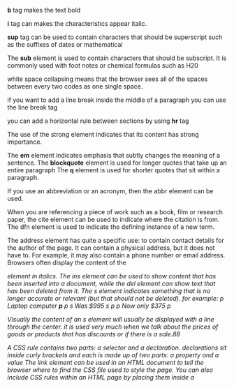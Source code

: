 **b** tag makes the text bold

**i** tag can makes the characteristics appear italic.

**sup** tag can be used  to contain characters that
should be superscript such
as the suffixes of dates or
mathematical 

The **sub** element is used to
contain characters that should
be subscript. It is commonly
used with foot notes or chemical
formulas such as H20

white space collapsing means that the browser sees  all of the spaces between every two codes as one single space.

if you want
to add a line break inside the
middle of a paragraph you can
use the line break tag

you can add a
horizontal rule between sections by using **hr** tag

The use of the strong
element indicates that its
content has strong importance. 

The **em** element indicates
emphasis that subtly changes
the meaning of a sentence.
The **blockquote** element is
used for longer quotes that take
up an entire paragraph
The **q** element is used for
shorter quotes that sit within
a paragraph.

If you use an abbreviation or
an acronym, then the abbr
element can be used.

When you are referencing a
piece of work such as a book,
film or research paper, the
cite element can be used
to indicate where the citation is
from.
The dfn element is used to
indicate the defining instance of
a new term.

The address element has
quite a specific use: to contain
contact details for the author of
the page.
It can contain a physical address,
but it does not have to. For
example, it may also contain a
phone number or email address.
Browsers often display the
content of the <address>
element in italics.
  The ins element can be used
to show content that has been
inserted into a document, while
the del element can show text
that has been deleted from it.
  The s element indicates
something that is no longer
accurate or relevant (but that
should not be deleted). for example:
   p Laptop computer **p**
 p  s Was $995  s   p 
 p Now only $375  p
  
  Visually the content of an  s 
element will usually be displayed
with a line through the center.
 it is used very much when we talk about the prices of goods or products that has discounts or if there is a sale.88
 
 A CSS rule
contains two parts: a selector and a declaration.
declarations sit inside curly brackets and each is made up of two
parts: a property and a value
The link element can be used
in an HTML document to tell the
browser where to find the CSS
file used to style the page.
You can also include CSS rules
within an HTML page by placing
them inside a <style> element,
which usually sits inside the
head element of the page. 
  

